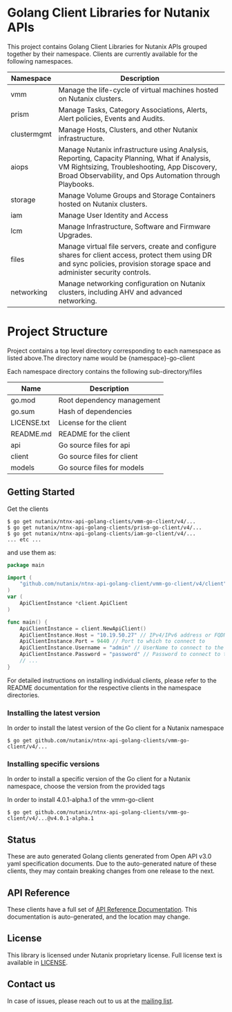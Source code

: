 # Golang Client Libraries for Nutanix APIs

This project contains Golang Client Libraries for Nutanix APIs  grouped together by their namespace. Clients are currently 
available for the following namespaces.

| Namespace    | Description                                                                                         |
|--------------|-----------------------------------------------------------------------------------------------------|
| vmm          | Manage the life-cycle of virtual machines hosted on Nutanix clusters.                                        |
| prism        | Manage Tasks, Category Associations, Alerts, Alert policies, Events and Audits.|
| clustermgmt  | Manage Hosts, Clusters, and other Nutanix infrastructure.                                                    |
| aiops        | Manage Nutanix infrastructure using Analysis, Reporting, Capacity Planning, What if Analysis, VM Rightsizing, Troubleshooting, App Discovery, Broad Observability, and Ops Automation through Playbooks.|
| storage      | Manage Volume Groups and Storage Containers hosted on Nutanix clusters.                                     |
| iam          | Manage User Identity and Access                                                                     |
| lcm          | Manage Infrastructure, Software and Firmware Upgrades.                                                                     |
| files        | Manage virtual file servers, create and configure shares for client access, protect them using DR and sync policies, provision storage space and administer security controls.|                                                                    |
| networking   | Manage networking configuration on Nutanix clusters, including AHV and advanced networking.|                                                                    |

# Project Structure
Project contains a top level directory corresponding to each namespace as listed above.The directory name would be
{namespace}-go-client

Each namespace directory contains the following sub-directory/files

|Name                  | Description                                       |  
|----------------------|---------------------------------------------------|
|go.mod                | Root dependency management                        |
|go.sum                | Hash of dependencies                              |
|LICENSE.txt           | License for the client                            |
|README.md             | README  for the client                            |
|api                   | Go source files for api                           |
|client                | Go source files for client                        |
|models                | Go source files for models                        |


## Getting Started

Get the clients  

```shell
$ go get nutanix/ntnx-api-golang-clients/vmm-go-client/v4/...
$ go get nutanix/ntnx-api-golang-clients/prism-go-client/v4/...
$ go get nutanix/ntnx-api-golang-clients/iam-go-client/v4/...
... etc ...
```

and use them as:

```go
package main

import (
    "github.com/nutanix/ntnx-api-golang-client/vmm-go-client/v4/client"
)
var (
    ApiClientInstance *client.ApiClient
)

func main() {
    ApiClientInstance = client.NewApiClient()
    ApiClientInstance.Host = "10.19.50.27" // IPv4/IPv6 address or FQDN of the cluster
    ApiClientInstance.Port = 9440 // Port to which to connect to
    ApiClientInstance.Username = "admin" // UserName to connect to the cluster
    ApiClientInstance.Password = "password" // Password to connect to the cluster
    // ...
}
```

For detailed instructions on installing individual clients, please refer to the README documentation for the respective clients in the namespace directories.

### Installing the  latest version
In order to install the latest version of the Go client for a Nutanix namespace

```shell
$ go get github.com/nutanix/ntnx-api-golang-clients/vmm-go-client/v4/...
```

### Installing specific versions
In order to install a specific version of the Go client for a Nutanix namespace, choose the version from the provided tags

In order to install 4.0.1-alpha.1 of the vmm-go-client

```shell
$ go get github.com/nutanix/ntnx-api-golang-clients/vmm-go-client/v4/...@v4.0.1-alpha.1
```

## Status
These are auto generated Golang clients generated from Open API v3.0 yaml specification documents.
Due to the auto-generated nature of these clients, they may contain breaking changes from one release to
the next.

## API Reference
These clients have a full set of [API Reference Documentation](https://developers.nutanix.com/). This documentation is auto-generated, and the location may change.

## License
This library is licensed under Nutanix proprietary license. Full license text is available in [LICENSE](https://developers.nutanix.com/license).

## Contact us
In case of issues, please reach out to us at the [mailing list](mailto:sdk@nutanix.com).

